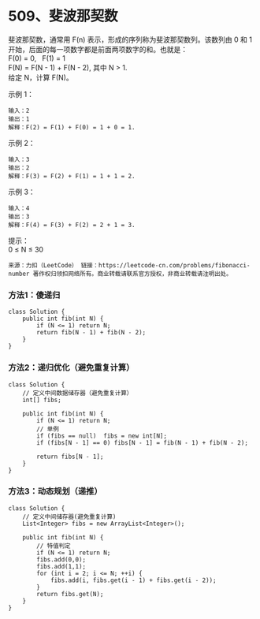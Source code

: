 509、斐波那契数
===
斐波那契数，通常用 F(n) 表示，形成的序列称为斐波那契数列。该数列由 0 和 1 开始，后面的每一项数字都是前面两项数字的和。也就是：<br>
F(0) = 0,   F(1) = 1<br>
F(N) = F(N - 1) + F(N - 2), 其中 N > 1.<br>
给定 N，计算 F(N)。<br>

示例 1：<br>
```
输入：2
输出：1
解释：F(2) = F(1) + F(0) = 1 + 0 = 1.
```
示例 2：<br>
```
输入：3
输出：2
解释：F(3) = F(2) + F(1) = 1 + 1 = 2.
```
示例 3：<br>
```
输入：4
输出：3
解释：F(4) = F(3) + F(2) = 2 + 1 = 3.
```
提示：<br>
0 ≤ N ≤ 30<br>

``
来源：力扣（LeetCode）
链接：https://leetcode-cn.com/problems/fibonacci-number
著作权归领扣网络所有。商业转载请联系官方授权，非商业转载请注明出处。
``

### 方法1：傻递归
```
class Solution {
    public int fib(int N) {
        if (N <= 1) return N;
        return fib(N - 1) + fib(N - 2);
    }
}
```

### 方法2：递归优化（避免重复计算）
```
class Solution {
    // 定义中间数据储存器（避免重复计算）
    int[] fibs;

    public int fib(int N) {
        if (N <= 1) return N;
        // 单例
        if (fibs == null)  fibs = new int[N]; 
        if (fibs[N - 1] == 0) fibs[N - 1] = fib(N - 1) + fib(N - 2); 
        
        return fibs[N - 1];
    }
}
```

### 方法3：动态规划（递推）
```
class Solution {
    // 定义中间储存器(避免重复计算)
    List<Integer> fibs = new ArrayList<Integer>();
    
    public int fib(int N) {
        // 特值判定
        if (N <= 1) return N;
        fibs.add(0,0);
        fibs.add(1,1);
        for (int i = 2; i <= N; ++i) {
            fibs.add(i, fibs.get(i - 1) + fibs.get(i - 2));
        }
        return fibs.get(N);
    }
}
```
